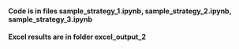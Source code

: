 #### Code is in files sample_strategy_1.ipynb, sample_strategy_2.ipynb, sample_strategy_3.ipynb
#### Excel results are in folder excel_output_2
